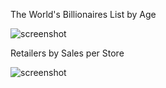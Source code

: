 The World's Billionaires List by Age

<img src="https://github.com/PatMyron/forbes/raw/master/forbes-richest-by-age/screenshot.png" alt="screenshot" height="auto">

Retailers by Sales per Store

<img src="https://github.com/PatMyron/forbes/raw/master/sales-per-store/screenshot.png" alt="screenshot" height="auto">
